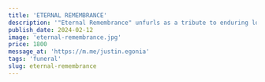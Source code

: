 ```yaml
---
title: 'ETERNAL REMEMBRANCE'
description: '"Eternal Remembrance" unfurls as a tribute to enduring love and cherished memories. Within this exquisite bouquet, soft hues of peach, white, and pink roses intertwine with lush hydrangeas, creating a tapestry of timeless beauty. Each bloom represents a chapter of remembrance, a delicate whisper of affection that transcends the passage of time. With every petal, it honors the lasting imprint of those we hold dear, offering solace and comfort in their eternal presence. As the fragrance of these blooms fills the air, it serves as a gentle reminder that love knows no bounds and memories endure forever.'
publish_date: 2024-02-12
image: 'eternal-remembrance.jpg'
price: 1800
message_at: 'https://m.me/justin.egonia'
tags: 'funeral'
slug: eternal-remembrance
---
```

